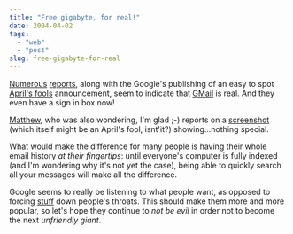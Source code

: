 ```yaml
---
title: "Free gigabyte, for real!"
date: 2004-04-02
tags: 
  - "web"
  - "post"
slug: free-gigabyte-for-real
---
```


[Numerous](http://www.wired.com/news/business/0,1367,62897,00.html) [reports](http://www.internetnews.com/ent-news/article.php/3334221), along with the Google's publishing of an easy to spot [April's fools](http://www.google.com/jobs/lunar_job.html) announcement, seem to indicate that [GMail](http://gmail.google.com) is real. And they even have a sign in box now!

[Matthew](http://www.silent-penguin.com/archives/001722.html), who was also wondering, I'm glad ;-) reports on a [screenshot](http://www.thauvin.net/blog/news.jsp?date=2004-04-01#770) (which itself might be an April's fool, isnt'it?) showing...nothing special.

What would make the difference for many people is having their whole email history _at their fingertips_: until everyone's computer is fully indexed (and I'm wondering why it's not yet the case), being able to quickly search all your messages will make all the difference.

Google seems to really be listening to what people want, as opposed to forcing [stuff](http://office.microsoft.com/) down people's throats. This should make them more and more popular, so let's hope they continue to _not be evil_ in order not to become the next _unfriendly giant_.
